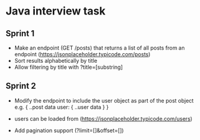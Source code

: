 # Java interview task

## Sprint 1
- Make an endpoint (GET /posts) that returns a list of all posts from an endpoint (https://jsonplaceholder.typicode.com/posts)
- Sort results alphabetically by title
- Allow filtering by title with ?title=[substring]



## Sprint 2
- Modify the endpoint to include the user object as part of the post object
    e.g.
    {
        ..post data
        user: {
            ..user data
        }
    }
- users can be loaded from (https://jsonplaceholder.typicode.com/users)

- Add pagination support (?limit=[]&offset=[])